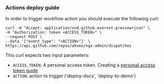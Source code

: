 ### Actions deploy guide

In order to trigger workflow action you should execute the following curl:

`curl -H "Accept: application/vnd.github.everest-preview+json" \`  
`-H "Authorization: token <ACCESS_TOKEN>" \`  
`--request POST \`  
`--data '{"event_type": "<ACTION>"}' \`  
`https://api.github.com/repos/akveo/ngx-admin/dispatches`

This curl expects two input parameters:

- `ACCESS_TOKEN`: A personal access token. Creating a [personal access token guide](https://help.github.com/en/github/authenticating-to-github/creating-a-personal-access-token-for-the-command-line)
- `ACTION`: action to trigger ('deploy-docs', 'deploy-to-demo')
